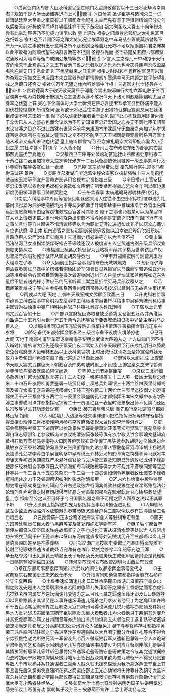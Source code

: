 <!-- { "loadSidebar": true } -->
　　○戊寅召内阁府部大臣及科道官至左顺门太监萧敬谕旨以十三日郊祀毕驾幸南海子观猎于是大学士梁储等退而上＜锍-釒＞曰伏蒙  圣谕臣等与诸司众口一词皆谓朝廷至大至重之事莫有过于郊祀者今祀礼未举而先有意于游猎则精诚已分矣何以感格天心吁祈歆享而望其锡福降祥于天下哉况自  祖宗列圣以来百五十余年皆未尝有此举动臣等乃不能极力谏阻以致  皇上轻改  祖宗之旧章怠忽郊祀之大礼纵耳目之细娱忘  宗社之至计则臣等之罪大矣又况尘埃草野之中车马丛杂等威莫辨警跸不严万一可虞之事或有出于意料之所不及者则臣等虽万死亦不足以赎误国负君之罪矣以此不敢苟为阿顺伏望采纳群言断在不行则  圣德益光而  圣治益隆矣五府六部都察院通政司大理寺等衙门成国公朱辅等亦＜锍-釒＞言人主之尊凡一举动拟于天行安危治忽于此焉系古之文王有台池鸟兽之乐者以民之乐为乐也今灾异连年愁叹盈路夷狄盗贼无日宁息此正  陛下忧劳兢惕之日非若  祖宗之时时和年豊百姓富足可以暂为游观之乐如文王也况国本未立震器尚虚群情惶惑车驾远幸可无内顾之忧乎伏望礼成之后即日还宫实  宗社亿万年无疆之休六科给事中叶相十三道御史张士隆等各＜锍-釒＞言君德莫大于敬天敬天莫严于郊祀今驾出南郊举行大礼六军屯驻于外百官骏奔于朝万姓快睹于野顾乃注念盘游事涉不敬况今天下诸司朝觐黜陟幽明尤当以身率之伏望上答  天心下全国体时大学士靳贵在告亦言迩者钦承宣召臣卧病不能入朝伏枕惊惶莫知所谓旋闻  圣驾欲于郊祀后往南海子田猎特召群臣宣谕又闻在廷诸臣咸谓不可夫田猎一事  陛下必以谕诸廷臣者臣于此见  陛下此心不轻自用即帝舜稽于众舍已从人之盛心也而佥议以为不可又知诸臣忠君爱国之心亦无不同也臣虽叨预末议刍荛之见亦不过此然犹有说焉今前星未耀国本未建居守无血属之亲加以年岁饥馑百姓艰难所在有盗贼之警意外之变不可不防至于天下诸司朝觐观瞻所系百万军士随从艰辛又有所未论也伏望  皇上俯听群言特回  圣念郊礼既毕大驾即旋以副大小臣民之愿  宗社幸甚＜锍-釒＞入皆不报
　　○升山西左布政使郑阳为都察院右副都御史巡抚宁夏地方
　　○录镇西卫庄坪等处破虏功赏巡抚山西都御史李钺银二十两纻丝二表里加镇守太监罗籥禄米岁十二石兵备副使张凤羾俸一级佥事刘泽行太仆寺卿许铭等各赏纻丝一表里
　　○己卯  宣宗章皇帝忌辰  奉先殿行祭礼遣驸马都尉马诚祭  景陵
　　○庚辰兵部奏湖广听选监生程仑率家众擒斩强贼十三人复招抚贼首宋玉淮等例宜升赏命吏部选用仑视考定资格加三级
　　○辛巳播州土官安抚罗忠宋淮等以宣慰使杨斌有父丧欲如文臣例守制奏斌素得夷心乞勿令守制以弭边患诏斌仍旧掌印管事且降敕奖励之
　　○壬午孟春享  太庙遣驸马都尉林岳代行礼
　　○南京六科给事中周用等言伏见朝廷迩来用人往往不由吏部如以刘恺李浩为礼部尚书张昱为鸿胪寺卿魏璄为本寺左少卿至于升调都给事中吕经潘埙于外皆出内降远近惶惑莫知所由臣等窃惟敕戒百官各司其职者  陛下之事也乃若某可以为某官举其人以上请者吏部之事也今内降杂出吏部不得与闻则是吏部之职废而  陛下行有司之事矣且恺等自甘躁进不惜清议经等以言为职似无深过进退如此非所以厌众心而训有位也伏愿  皇上体  祖宗建官之意特昭宸断将恺等罢黜以沮幸进经等仍供旧职以广言路庶用人公而治体正矣南京十三道御史杨必进等亦以为言俱不报
　　○癸未海西渚冬河卫女直指挥使伴哥松吉答等赎还汉人被虏者五人乞照速古例升级兵部议宜俯顺夷情从之
　　○赠福建上杭县民赖思智为武略将军荫其子楷为世袭试百户以思智屡有杀贼功死于战阵从御史胡又静奏也
　　○甲申升福建按察司副使刘玉为大理寺左少卿
　　○命大同前卫指挥佥事赵镇守备天城城地方
　　○太仆寺少卿何孟春奏罢征马匹中多伤残若例给团营军领餋日见耗损官失马课而军若追偿宜分为四等堪餋者令各军领餋暂免差操次者寄餋附近州县人户量优恤其家若倒死如辽东例量偿不堪者送光禄寺供应已倒死者听军士鬻之量折偿买马兵部议覆从之
　　○乙酉裁革贵州永宁等处右参将张泰回贵州都司带俸从抚按议以其剩员无益且生事扰民也
　　○丙戌以大祀  天地  上御奉天殿誓戒文武群臣致斋三日
　　○升吏科右给事中邵锡工科右给事中窦明为左给事中工科给事中吴岩户科给事中吴镇刘洙刑科给事中邢寰为右给事中锡户科明兵科岩户科镇礼科寰兵科洙刑科
　　○丁亥以上元节赐文武百官假十日
　　○户部以宣府抚臣奏粮刍缺乏请发太仓银五万两并两淮运司盐课二十五万引为银十万五千两令巡抚等官于要害城堡招□报中以备主客兵马之费从之
　　○以都指挥同知刘玉充延绥游击将军指挥萧滓升署指挥佥事充辽东右参将
　　○降守备代州都指挥佥事李经三级坐守备不设虏入境杀掠也
　　○己丑大祀  天地于南郊礼甫毕车驾遂幸南海子黎明文武诸大臣追从之  上方纵猎门闭不得入晡时传旨令诸大臣先还候于承天门夜半驾始入御奉天殿群臣行庆成礼明日以獐麂麅兔分赐府部大臣翰林五品以上及科道官初  上时出微行犹讳之至是特宣谕外廷无敢力争者旬日间再猎南海子西北巡边之行自此始矣
　　○庚寅以大祀礼成  上夜御  奉天殿大宴文武群臣天下朝觐官及四夷朝使时殿上不设烛  上御宝座久之未彻爵鸿胪寺传赞与宴者就席如常仪而退
　　○辛卯上元节免群臣宴
　　○录获口北奸细冯敬等功升官舍旗军张宣等五十二人实授一级蒋铎等五十二人署一级加太监张忠禄米二十四石升参将桂勇贾鉴署一级赏侍郎丁凤总兵刘晖银三十两纻丝四表里侍郎杨潭及镇守太监于喜马锡巡抚都御史王纯王宪各银二十两纻丝三表里巡按御史刘澄甫锦衣卫千户王福各银五两纻丝一表里佥事盛鹏孔公才都指挥王本宋文郎中李志学陈溥主事曹聪冯洙并都指挥叚锦等二十一员各纻丝一表里时张忠既出师不见虏而还因执冯敬等以文其功遂皆受赏
　　○癸巳  英宗睿皇帝忌辰  奉先殿行祭礼遣驸马都尉林岳祭  裕陵
　　○大同红墙儿大边堡等处失事罪逮问把总指挥张祯等停守备都指挥佥事史浩俸三月杨澄俸两月参将李淳麻循张輗太监许全李环等俱宥之
　　○吏部会都察院考察天下诸司官以参政景佐吴晟副使萧渊汪景芳知府樊瑀丁襄苑马寺少卿冉继志等俱年老参政柳尚义参议杨清张简张岐等俱有疾参政艾洪佥事喻文璧知府黄相石凤万英苑马寺卿孙火□冈等俱罢软布政使倪天民陈逵参政胡键边亿徐翊刘台戴敏参议王泰孙清副使冯显罗玹张凤羾程銈刘浩佥事赵官殷鏊甯河阎铎胡止杨时周张嘉谟孔公才李淳白杲侯自明蔡中孚周谟王介林近龙知府章寓之饶榶章泽马骙冯本澄徐天泽初贤黄翱梁珠严永灌叶信官伦马文运使王宣及知府已升通政张龙俱不谨副使陈怀经林魁佥事李淳田汝耔徐海知府马骙陆栋等俱才力不及并不谨府同知等官屈铨等共一千二百九十五员又杂职一千二百一十四员请如例令老疾者致仕罢软不谨者冠带闲住才力不及者调用诏如例惟张龙孙清留用
　　○乙未六科给事中黄钟监察御史常在等劾奏登州府知府今升右通政张龙行同禽兽欲甚虎狼党逆宣淫彰赂乱法公论谓何且今考察之时百司战慑而奸恶之尤首蒙超擢凡在黜者孰肯甘心输服哉伏望  皇上念  祖宗至公之典不可坏于今日国家名器之重不可援之匪人亟寘之法以正其罪不听
　　○升太原前卫指挥使刘宠为都指挥佥事以缉捕强贼功也
　　○丙申御马监左少监孟泰往临清收放粮斛为奏带参随乞廪给户兵二部以例执奏有旨与廪给二名口粮三名
　　○己亥赏蓟州正水谷寨杀贼有功军舍人等钞绢布疋有差
　　○赐天方国等处朝贡使臣大者马黑麻等宴及赏彩叚绢疋等物有差
　　○庚子后军都督府带俸左都督朱国卒国本许姓故都督宁之子也成化壬寅从征清水营等处以舍人有斩虏功升锦衣卫副千户正德辛未以征山东河南北直隶等处流贼功历升至左都督以义儿日侍豹房赐国姓至是卒得葬祭
　　○刑部议湖广巡按御史奏勘辽府奉国将军宠潍听校尉吕纪等拨置违法请裁处诏宠潍有违  祖训姑贷之停禄半年纪等充边卫军
　　○辛丑赵府洛川王见渥薨王靖懿王长子母妃汤氏天顺庚辰生成化甲辰袭封至是薨辍朝一日赐祭葬如例谥曰荣恪
　　○转河南布政司右布政使胡玥为山西左布政使
　　○掌辽东都司事都指挥同知刘宗武以病闲住以都指挥佥事甯宝代之
　　○壬寅都察院右都御史王璟乞致仕不允
　　○升指挥同知杨贤署都指挥佥事充右参将分守宁夏西路
　　○土鲁番速坛满速儿复□□处哈密寇肃州游击将军芮宁率众出御之败没先是夷人之侨居肃州者若阿剌思罕儿失拜烟答之属多土番姻党而写亦虎仙尤桀黠名虽内属实与速坛满速儿交通为之耳目凡土番之羁速坛拜牙即及□□处城夺印以要重赂皆出其谋至是以事忤速坛满速儿将杀之乃求火者他只丁为之角□羊许赂币千五百疋期至肃州畀之且啖之入寇曰肃州可得也满速儿悦乃遣写亦虎仙及其婿马黑木入贡以觇虚实因徵其贿守臣以随贡头目火者散者儿为火者他只丁弟惧其为变乃并其党虎都写亦羁之甘州而督写亦虎仙出关虎仙惧弗去火者他只丁遂复诱夺哈密城请速坛满速儿移居之分兵胁□□处沙州紏众入寇至兔儿坝宁与参将蒋存礼都指挥黄荣王琮各率所部往御之宁先进至沙子坝遇贼贼以大兵围宁而分兵缀存礼等令不得合宁势孤援绝遂为所败死焉一军皆没凡七百人贼既败我军又遣斩巴思等十余人以驼马至肃州诡言乞和而阴贻阿剌思罕儿写亦虎仙等书约举火为内应兵备副使陈九畴廉得其情执阿剌思罕儿等并斩巴思付狱令通事毛鉴等防守鉴等故缓之令与其党通欲伺隙而逸时初闻宁败城中恟惧及贼薄城军士皆出战众夷果欲为变九畴备严不得发乃戮鉴等数人于市以狥并系其通谋者二百余人贼久驻无援恐谋泄为我所乘逐遁去守臣上其事且言先后入贡夷使宜随所在羁之而巡按御史王光亦劾诸将失律罪并及镇守太监许宣总兵官史镛都御史李昆兵部议覆得旨宣镛昆降敕切贡存礼等俱戴罪自劾仍令举文武大臣有才略者往经略之
　　○癸卯荫大学士杨士奇曾孙宗明为国子生宗明奏乞荫吏部议士奇虽有功  累朝其子及孙已三被恩荫不宜许  上念士奇功特与之

